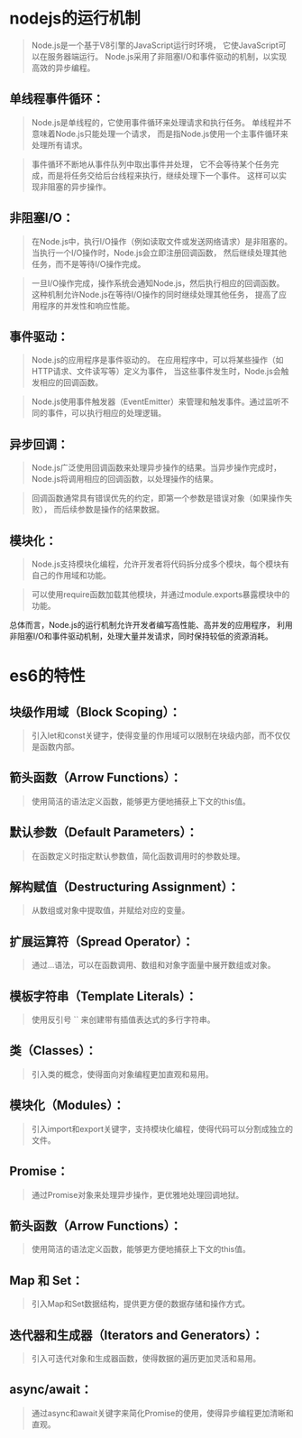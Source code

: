 
# nodejs的运行机制

> Node.js是一个基于V8引擎的JavaScript运行时环境， 
> 它使JavaScript可以在服务器端运行。
> Node.js采用了非阻塞I/O和事件驱动的机制，以实现高效的异步编程。

## 单线程事件循环：

> Node.js是单线程的，它使用事件循环来处理请求和执行任务。
> 单线程并不意味着Node.js只能处理一个请求，
> 而是指Node.js使用一个主事件循环来处理所有请求。

> 事件循环不断地从事件队列中取出事件并处理，
> 它不会等待某个任务完成，而是将任务交给后台线程来执行，继续处理下一个事件。
> 这样可以实现非阻塞的异步操作。

## 非阻塞I/O：

> 在Node.js中，执行I/O操作（例如读取文件或发送网络请求）是非阻塞的。
> 当执行一个I/O操作时，Node.js会立即注册回调函数，
> 然后继续处理其他任务，而不是等待I/O操作完成。 

> 一旦I/O操作完成，操作系统会通知Node.js，然后执行相应的回调函数。
> 这种机制允许Node.js在等待I/O操作的同时继续处理其他任务，
> 提高了应用程序的并发性和响应性能。

## 事件驱动：

> Node.js的应用程序是事件驱动的。
> 在应用程序中，可以将某些操作（如HTTP请求、文件读写等）定义为事件，
> 当这些事件发生时，Node.js会触发相应的回调函数。

> Node.js使用事件触发器（EventEmitter）来管理和触发事件。通过监听不同的事件，可以执行相应的处理逻辑。

## 异步回调：

> Node.js广泛使用回调函数来处理异步操作的结果。当异步操作完成时，
> Node.js将调用相应的回调函数，以处理操作的结果。

> 回调函数通常具有错误优先的约定，即第一个参数是错误对象（如果操作失败），
> 而后续参数是操作的结果数据。

## 模块化：

>Node.js支持模块化编程，允许开发者将代码拆分成多个模块，每个模块有自己的作用域和功能。

>可以使用require函数加载其他模块，并通过module.exports暴露模块中的功能。

总体而言，Node.js的运行机制允许开发者编写高性能、高并发的应用程序，
利用非阻塞I/O和事件驱动机制，处理大量并发请求，同时保持较低的资源消耗。

# es6的特性

## 块级作用域（Block Scoping）：
> 引入let和const关键字，使得变量的作用域可以限制在块级内部，而不仅仅是函数内部。

## 箭头函数（Arrow Functions）：
> 使用简洁的语法定义函数，能够更方便地捕获上下文的this值。

## 默认参数（Default Parameters）：
> 在函数定义时指定默认参数值，简化函数调用时的参数处理。

## 解构赋值（Destructuring Assignment）：
> 从数组或对象中提取值，并赋给对应的变量。

## 扩展运算符（Spread Operator）：
> 通过...语法，可以在函数调用、数组和对象字面量中展开数组或对象。

## 模板字符串（Template Literals）：
> 使用反引号 `` 来创建带有插值表达式的多行字符串。

## 类（Classes）：
> 引入类的概念，使得面向对象编程更加直观和易用。

## 模块化（Modules）：
> 引入import和export关键字，支持模块化编程，使得代码可以分割成独立的文件。

## Promise：
> 通过Promise对象来处理异步操作，更优雅地处理回调地狱。

## 箭头函数（Arrow Functions）：
> 使用简洁的语法定义函数，能够更方便地捕获上下文的this值。

## Map 和 Set：
> 引入Map和Set数据结构，提供更方便的数据存储和操作方式。

## 迭代器和生成器（Iterators and Generators）：
> 引入可迭代对象和生成器函数，使得数据的遍历更加灵活和易用。

## async/await：
> 通过async和await关键字来简化Promise的使用，使得异步编程更加清晰和直观。